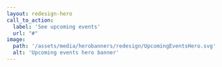 ```yaml
---
layout: redesign-hero
call_to_action:
  label: 'See upcoming events'
  url: "#"
image:
  path: '/assets/media/herobanners/redesign/UpcomingEventsHero.svg'
  alt: 'Upcoming events hero banner' 
---
```


